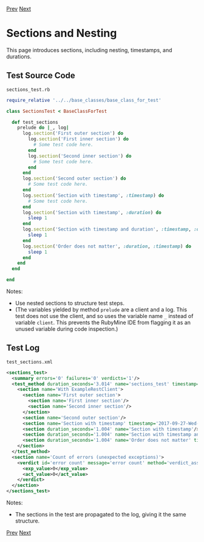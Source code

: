 <!--- GENERATED FILE, DO NOT EDIT --->
[Prev](./Test.md) [Next](./Verdicts.md)

# Sections and Nesting

This page introduces sections, including nesting, timestamps, and durations.

## Test Source Code

<code>sections_test.rb</code>
```ruby
require_relative '../../base_classes/base_class_for_test'

class SectionsTest < BaseClassForTest

  def test_sections
    prelude do |_, log|
      log.section('First outer section') do
        log.section('First inner section') do
          # Some test code here.
        end
        log.section('Second inner section') do
          # Some test code here.
        end
      end
      log.section('Second outer section') do
        # Some test code here.
      end
      log.section('Section with timestamp', :timestamp) do
        # Some test code here.
      end
      log.section('Section with timestamp', :duration) do
        sleep 1
      end
      log.section('Section with timestamp and duration', :timestamp, :duration) do
        sleep 1
      end
      log.section('Order does not matter', :duration, :timestamp) do
        sleep 1
      end
    end
  end

end
```

Notes:

- Use nested sections to structure test steps.
- (The variables yielded by method <code>prelude</code> are a client and a log.  This test does not use the client, and so uses the variable name <code>_</code> instead of variable <code>client</code>.  This prevents the RubyMine IDE from flagging it as an unused variable during code inspection.)

##  Test Log

<code>test_sections.xml</code>
```xml
<sections_test>
  <summary errors='0' failures='0' verdicts='1'/>
  <test_method duration_seconds='3.014' name='sections_test' timestamp='2017-09-27-Wed-15.01.14.532'>
    <section name='With ExampleRestClient'>
      <section name='First outer section'>
        <section name='First inner section'/>
        <section name='Second inner section'/>
      </section>
      <section name='Second outer section'/>
      <section name='Section with timestamp' timestamp='2017-09-27-Wed-15.01.14.534'/>
      <section duration_seconds='1.004' name='Section with timestamp'/>
      <section duration_seconds='1.004' name='Section with timestamp and duration' timestamp='2017-09-27-Wed-15.01.15.538'/>
      <section duration_seconds='1.004' name='Order does not matter' timestamp='2017-09-27-Wed-15.01.16.542'/>
    </section>
  </test_method>
  <section name='Count of errors (unexpected exceptions)'>
    <verdict id='error count' message='error count' method='verdict_assert_equal?' outcome='passed' volatile='true'>
      <exp_value>0</exp_value>
      <act_value>0</act_value>
    </verdict>
  </section>
</sections_test>
```

Notes:

- The sections in the test are propagated to the log, giving it the same structure.

[Prev](./Test.md) [Next](./Verdicts.md)
